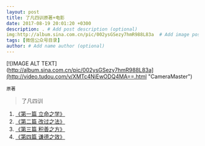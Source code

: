 ```yaml
---
layout: post
title: 了凡四训原著+电影
date: 2017-08-19 20:01:20 +0300
description: . # Add post description (optional)
img:http://album.sina.com.cn/pic/002ysGSezy7hmR988L83a  # Add image post (optional)
tags: [微信公众号目录]
author: # Add name author (optional)
---
```


[![IMAGE ALT TEXT](http://album.sina.com.cn/pic/002ysGSezy7hmR988L83a](http://video.tudou.com/v/XMTc4NjEwODQ4MA==.html "CameraMaster")

`原著`
>了凡四训
1. [《第一篇 立命之学》]
2. [《第二篇 改过之法》]
3. [《第三篇 积善之方》]
4. [《第四篇 谦德之效》]


&nbsp;
&nbsp;

[《第一篇 立命之学》]: http://mp.weixin.qq.com/s/o7KhUNI8g3T_GAcP5bJVrQ
[《第二篇 改过之法》]: http://mp.weixin.qq.com/s/Yw1QGKcAU3xbchS4qZuhgQ
[《第三篇 积善之方》]: http://mp.weixin.qq.com/s/EYwJe2uqMrNEsum__VOzew
[《第四篇 谦德之效》]: http://mp.weixin.qq.com/s/bz57CM0ld-_0583RpZ2Dsw
